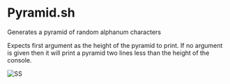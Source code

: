 # Pyramid.sh
Generates a pyramid of random alphanum characters 

Expects first argument as the height of the pyramid to print. If no argument is given then it will print a pyramid two lines less than the height of the console.

![SS](http://i.imgur.com/JrqDypt.png)





